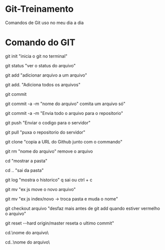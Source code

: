 # Git-Treinamento
 Comandos de Git uso no meu dia a dia
 
# Comando do GIT
git init "inicia o git no terminal"

git status "ver o status do arquivo"

git add "adicionar arquivo a um arquivo"

git add. "Adiciona todos os arquivos"

git commit

git commit -a -m "nome do arquivo" comita um arquivo só"

git commit -a -m "Envia todo o arquivo para o repositorio"

git push "Enviar o codigo para o servidor"

git pull "puxa o repositorio do servidor"

git clone "copia a URL do Github junto com o commando"

git rm "nome do arquivo" remove o arquivo

cd "mostrar a pasta"

cd .. "sai da pasta"

git log "mostra o historico" q sai ou ctrl + c

git mv "ex js move o novo arquivo"

git mv "ex js index/novo -> troca pasta e muda o nome"

git checkout arquivo "desfaz mais antes de git add quando estiver vermelho o arquivo"

git reset --hard origin/master reseta o ultimo commit"

cd.\nome do arquivo\

cd..\nome do arquivo\
